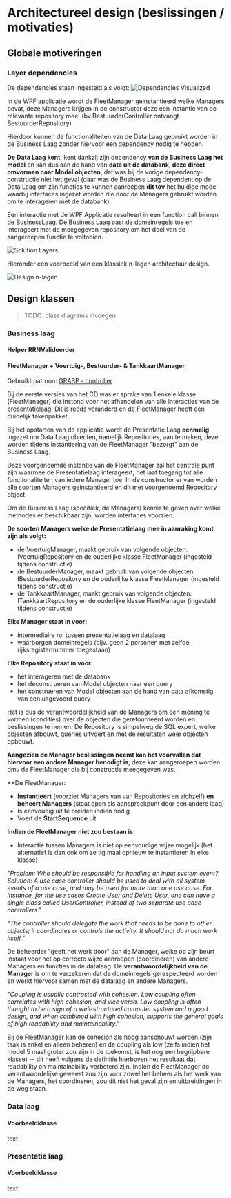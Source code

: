 # Architectureel design (beslissingen / motivaties)

## Globale motiveringen

### Layer dependencies

De dependencies staan ingesteld als volgt:
![Dependencies Visualized](https://i.imgur.com/hR0gUvS.png)

In de WPF applicatie wordt de FleetManager geinstantieerd welke Managers bevat, deze Managers krijgen in de constructor deze een instantie van de relevante repository mee. (bv BestuurderController ontvangt BestuurderRepository)

Hierdoor kunnen de functionaliteiten van de Data Laag gebruikt worden in de Business Laag zonder hiervoor een dependency nodig te hebben.

**De Data Laag kent**, kent dankzij zijn dependency **van de Business Laag het model** en kan dus aan de hand van **data uit de databank, deze direct omvormen naar Model objecten**, dat was bij de vorige dependency-constructie niet het geval (daar was de Business Laag dependent op de Data Laag om zijn functies te kunnen aanroepen **dit tov** het huidige model waarbij interfaces ingezet worden die door de Managers gebruikt worden om te interageren met de databank)

Een interactie met de WPF Applicatie resulteert in een function call binnen de BusinessLaag.
De Business Laag past de domeinregels toe en interageert met de meegegeven repository om het doel van de aangeroepen functie te voltooien.

![Solution Layers](https://media.discordapp.net/attachments/893108471011090502/895043004274974780/1920px-Overview_of_a_three-tier_application_vectorVersion.png)

Hieronder een voorbeeld van een klassiek n-lagen architectuur design.

![Design n-lagen](https://i.imgur.com/Lg32GFf.png)

## Design klassen

>TODO: class diagrams invoegen

### Business laag

#### Helper **RRNValideerder**

#### **FleetManager + Voertuig-, Bestuurder- & TankkaartManager**

Gebruikt patroon: [GRASP - controller](https://en.wikipedia.org/wiki/GRASP_(object-oriented_design))

Bij de eerste versies van het CD was er sprake van 1 enkele klasse (FleetManager) die instond voor het afhandelen van alle interacties van de presentatielaag. Dit is reeds veranderd en de FleetManager heeft een duidelijk takenpakket.

Bij het opstarten van de applicatie wordt de Presentatie Laag **eenmalig** ingezet om Data Laag objecten, namelijk Repositories, aan te maken, deze worden tijdens instantiering van de FleetManager "bezorgt" aan de Business Laag. 

Deze voorgenoemde instantie van de FleetManager zal het centrale punt zijn waarmee de Presentatielaag interageert, het laat toegang tot alle functionaliteiten van iedere Manager toe. In de constructor er van worden alle soorten Managers geinstantieerd en dit met voorgenoemd Repository object.

Om de Business Laag (specifiek, de Managers) kennis te geven over welke methodes er beschikbaar zijn, worden interfaces voorzien.

**De soorten Managers welke de Presentatielaag mee in aanraking komt zijn als volgt:**

- de VoertuigManager, maakt gebruik van volgende objecten: IVoertuigRepository en de ouderlijke klasse FleetManager (ingesteld tijdens constructie)
- de BestuurderManager, maakt gebruik van volgende objecten: IBestuurderRepository en de ouderlijke klasse FleetManager (ingesteld tijdens constructie)
- de TankkaartManager, maakt gebruik van volgende objecten: ITankkaartRepository en de ouderlijke klasse FleetManager (ingesteld tijdens constructie)

**Elke Manager staat in voor:**
- intermediaire rol tussen presentatielaag en datalaag
- waarborgen domeinregels (bijv. geen 2 personen met zelfde rijksregisternummer toegestaan)

**Elke Repository staat in voor:**
- het interageren met de databank
- het deconstrueren van Model objecten naar een query
- het construeren van Model objecten aan de hand van data afkomstig van een uitgevoerd query

Het is dus de verantwoordelijkheid van de Managers om een mening te vormen (condities) over de objecten die geretourneerd worden en beslissingen te nemen.
De Repository is simpelweg de SQL expert, welke objecten afbouwt, queries uitvoert en met de resultaten weer objecten opbouwt.

**Aangezien de Manager beslissingen neemt kan het voorvallen dat hiervoor een andere Manager benodigt is**, deze kan aangeroepen worden dmv de FleetManager die bij constructie meegegeven was.

**De FleetManager:
- **Instantieert** (voorziet Managers van van Repositories en zichzelf) **en beheert Managers** (staat open als aanspreekpunt door een andere laag)
- Is eenvoudig uit te breiden indien nodig
- Voert de **StartSequence** uit

**Indien de FleetManager niet zou bestaan is:**
- Interactie tussen Managers is niet op eenvoudige wijze mogelijk (het alternatief is dan ook om ze tig maal opnieuw te instantieren in elke klasse)

*"Problem: Who should be responsible for handling an input system event?
Solution: A use case controller should be used to deal with all system events of a use case, and may be used for more than one use case. For instance, for the use cases Create User and Delete User, one can have a single class called UserController, instead of two separate use case controllers."*

*"The controller should delegate the work that needs to be done to other objects; it coordinates or controls the activity. It should not do much work itself."*

De beheerder "geeft het werk door" aan de Manager, welke op zijn beurt instaat voor het op correcte wijze aanroepen (coordineren) van andere Managers en functies in de datalaag.
De **verantwoordelijkheid van de Manager** is om te verzekeren dat de domeinregels gerespecteerd worden en werkt hiervoor samen met de datalaag en andere Managers.

*"Coupling is usually contrasted with cohesion. Low coupling often correlates with high cohesion, and vice versa. Low coupling is often thought to be a sign of a well-structured computer system and a good design, and when combined with high cohesion, supports the general goals of high readability and maintainability."*

Bij de FleetManager kan de cohesion als hoog aanschouwt worden (zijn taak is enkel en alleen beheren) en de coupling als low (zelfs indien het model 5 maal groter zou zijn in de toekomst, is het nog een begrijpbare klasse) -- dit heeft volgens de definitie hierboven het resultaat dat readability en maintainability verbeterd zijn. Indien de FleetManager de verantwoordelijke geweest zou zijn voor zowel het beheer als het werk van de Managers, het coordineren, zou dit niet het geval zijn en uitbreidingen in de weg staan.

### Data laag

#### Voorbeeldklasse

text

### Presentatie laag

#### Voorbeeldklasse

text
